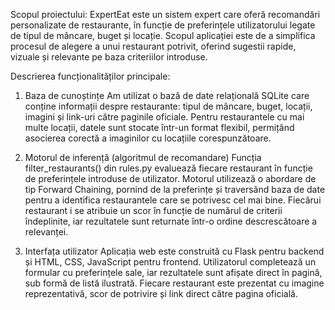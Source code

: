 Scopul proiectului:
ExpertEat este un sistem expert care oferă recomandări personalizate de restaurante, în funcție de preferințele utilizatorului legate de tipul de mâncare, buget și locație.
Scopul aplicației este de a simplifica procesul de alegere a unui restaurant potrivit, oferind sugestii rapide, vizuale și relevante pe baza criteriilor introduse.

Descrierea funcționalităților principale:
 1. Baza de cunoștințe
Am utilizat o bază de date relațională SQLite care conține informații despre restaurante: tipul de mâncare, buget, locații, imagini și link-uri către paginile oficiale.
Pentru restaurantele cu mai multe locații, datele sunt stocate într-un format flexibil, permițând asocierea corectă a imaginilor cu locațiile corespunzătoare.

 2. Motorul de inferență (algoritmul de recomandare)
Funcția filter_restaurants() din rules.py evaluează fiecare restaurant în funcție de preferințele introduse de utilizator.
Motorul utilizează o abordare de tip Forward Chaining, pornind de la preferințe și traversând baza de date pentru a identifica restaurantele care se potrivesc cel mai bine.
Fiecărui restaurant i se atribuie un scor în funcție de numărul de criterii îndeplinite, iar rezultatele sunt returnate într-o ordine descrescătoare a relevanței.

 3. Interfața utilizator
Aplicația web este construită cu Flask pentru backend și HTML, CSS, JavaScript pentru frontend.
Utilizatorul completează un formular cu preferințele sale, iar rezultatele sunt afișate direct în pagină, sub formă de listă ilustrată.
Fiecare restaurant este prezentat cu imagine reprezentativă, scor de potrivire și link direct către pagina oficială.


